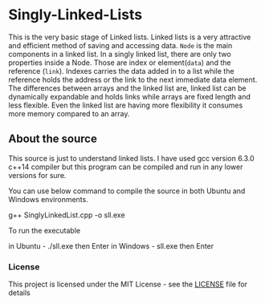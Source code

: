# Singly-Linked-Lists

This is the very basic stage of Linked lists. Linked lists is a very attractive and efficient method of saving and accessing data. ``Node`` is the main components in a linked list. In a singly linked list, there are only two properties inside a Node. Those are index or element(``data``) and the reference (``link``). Indexes carries the data added in to a list while the reference holds the address or the link to the next immediate data element. The differences between arrays and the linked list are, linked list can be dynamically expandable and holds links while arrays are fixed length and less flexible. Even the linked list are having more flexibility it consumes more memory compared to an array.


## About the source

This source is just to understand linked lists. I have used gcc version 6.3.0 c++14 compiler but this program can be compiled and run in any lower versions for sure. 


You can use below command to compile the source in both Ubuntu and Windows environments.

g++ SinglyLinkedList.cpp -o sll.exe


To run the executable

in Ubuntu  - ./sll.exe then Enter
in Windows - sll.exe then Enter

### License

This project is licensed under the MIT License - see the [LICENSE](LICENSE) file for details
